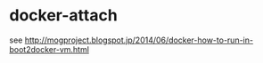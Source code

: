 docker-attach
====

see 
http://mogproject.blogspot.jp/2014/06/docker-how-to-run-in-boot2docker-vm.html


